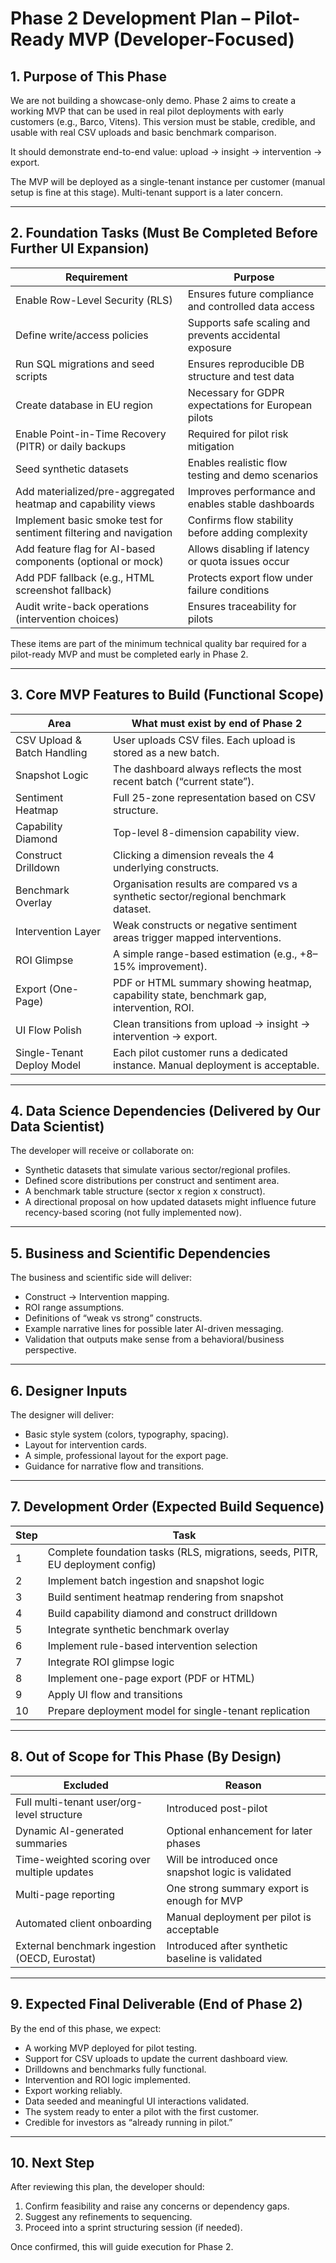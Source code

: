 # Phase 2 Development Plan – Pilot-Ready MVP (Developer-Focused)

## 1. Purpose of This Phase
We are not building a showcase-only demo. Phase 2 aims to create a working MVP that can be used in real pilot deployments with early customers (e.g., Barco, Vitens). This version must be stable, credible, and usable with real CSV uploads and basic benchmark comparison.

It should demonstrate end-to-end value: upload → insight → intervention → export.

The MVP will be deployed as a single-tenant instance per customer (manual setup is fine at this stage). Multi-tenant support is a later concern.

---

## 2. Foundation Tasks (Must Be Completed Before Further UI Expansion)

| Requirement | Purpose |
|------------|---------|
Enable Row-Level Security (RLS) | Ensures future compliance and controlled data access  
Define write/access policies | Supports safe scaling and prevents accidental exposure  
Run SQL migrations and seed scripts | Ensures reproducible DB structure and test data  
Create database in EU region | Necessary for GDPR expectations for European pilots  
Enable Point-in-Time Recovery (PITR) or daily backups | Required for pilot risk mitigation  
Seed synthetic datasets | Enables realistic flow testing and demo scenarios  
Add materialized/pre-aggregated heatmap and capability views | Improves performance and enables stable dashboards  
Implement basic smoke test for sentiment filtering and navigation | Confirms flow stability before adding complexity  
Add feature flag for AI-based components (optional or mock) | Allows disabling if latency or quota issues occur  
Add PDF fallback (e.g., HTML screenshot fallback) | Protects export flow under failure conditions  
Audit write-back operations (intervention choices) | Ensures traceability for pilots  

These items are part of the minimum technical quality bar required for a pilot-ready MVP and must be completed early in Phase 2.

---

## 3. Core MVP Features to Build (Functional Scope)

| Area | What must exist by end of Phase 2 |
|------|----------------------------------|
CSV Upload & Batch Handling | User uploads CSV files. Each upload is stored as a new batch.  
Snapshot Logic | The dashboard always reflects the most recent batch (“current state”).  
Sentiment Heatmap | Full 25-zone representation based on CSV structure.  
Capability Diamond | Top-level 8-dimension capability view.  
Construct Drilldown | Clicking a dimension reveals the 4 underlying constructs.  
Benchmark Overlay | Organisation results are compared vs a synthetic sector/regional benchmark dataset.  
Intervention Layer | Weak constructs or negative sentiment areas trigger mapped interventions.  
ROI Glimpse | A simple range-based estimation (e.g., +8–15% improvement).  
Export (One-Page) | PDF or HTML summary showing heatmap, capability state, benchmark gap, intervention, ROI.  
UI Flow Polish | Clean transitions from upload → insight → intervention → export.  
Single-Tenant Deploy Model | Each pilot customer runs a dedicated instance. Manual deployment is acceptable.  

---

## 4. Data Science Dependencies (Delivered by Our Data Scientist)

The developer will receive or collaborate on:
- Synthetic datasets that simulate various sector/regional profiles.
- Defined score distributions per construct and sentiment area.
- A benchmark table structure (sector x region x construct).
- A directional proposal on how updated datasets might influence future recency-based scoring (not fully implemented now).

---

## 5. Business and Scientific Dependencies

The business and scientific side will deliver:
- Construct → Intervention mapping.
- ROI range assumptions.
- Definitions of “weak vs strong” constructs.
- Example narrative lines for possible later AI-driven messaging.
- Validation that outputs make sense from a behavioral/business perspective.

---

## 6. Designer Inputs

The designer will deliver:
- Basic style system (colors, typography, spacing).
- Layout for intervention cards.
- A simple, professional layout for the export page.
- Guidance for narrative flow and transitions.

---

## 7. Development Order (Expected Build Sequence)

| Step | Task |
|------|------|
1 | Complete foundation tasks (RLS, migrations, seeds, PITR, EU deployment config)  
2 | Implement batch ingestion and snapshot logic  
3 | Build sentiment heatmap rendering from snapshot  
4 | Build capability diamond and construct drilldown  
5 | Integrate synthetic benchmark overlay  
6 | Implement rule-based intervention selection  
7 | Integrate ROI glimpse logic  
8 | Implement one-page export (PDF or HTML)  
9 | Apply UI flow and transitions  
10 | Prepare deployment model for single-tenant replication  

---

## 8. Out of Scope for This Phase (By Design)

| Excluded | Reason |
|----------|--------|
Full multi-tenant user/org-level structure | Introduced post-pilot  
Dynamic AI-generated summaries | Optional enhancement for later phases  
Time-weighted scoring over multiple updates | Will be introduced once snapshot logic is validated  
Multi-page reporting | One strong summary export is enough for MVP  
Automated client onboarding | Manual deployment per pilot is acceptable  
External benchmark ingestion (OECD, Eurostat) | Introduced after synthetic baseline is validated  

---

## 9. Expected Final Deliverable (End of Phase 2)

By the end of this phase, we expect:
- A working MVP deployed for pilot testing.
- Support for CSV uploads to update the current dashboard view.
- Drilldowns and benchmarks fully functional.
- Intervention and ROI logic implemented.
- Export working reliably.
- Data seeded and meaningful UI interactions validated.
- The system ready to enter a pilot with the first customer.
- Credible for investors as “already running in pilot.”

---

## 10. Next Step

After reviewing this plan, the developer should:
1. Confirm feasibility and raise any concerns or dependency gaps.
2. Suggest any refinements to sequencing.
3. Proceed into a sprint structuring session (if needed).

Once confirmed, this will guide execution for Phase 2.
